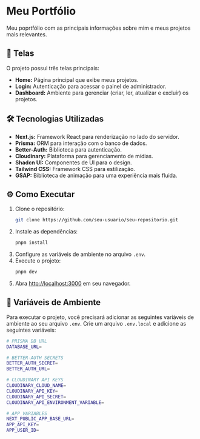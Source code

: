 # Meu Portfólio

Meu poprtfólio com as principais informações sobre mim e meus projetos mais relevantes.

## 🚀 Telas

O projeto possui três telas principais:

- **Home:** Página principal que exibe meus projetos.
- **Login:** Autenticação para acessar o painel de administrador.
- **Dashboard:** Ambiente para gerenciar (criar, ler, atualizar e excluir) os projetos.

## 🛠️ Tecnologias Utilizadas

- **Next.js:** Framework React para renderização no lado do servidor.
- **Prisma:** ORM para interação com o banco de dados.
- **Better-Auth:** Biblioteca para autenticação.
- **Cloudinary:** Plataforma para gerenciamento de mídias.
- **Shadcn UI:** Componentes de UI para o design.
- **Tailwind CSS:** Framework CSS para estilização.
- **GSAP:** Biblioteca de animação para uma experiência mais fluida.

## ⚙️ Como Executar

1. Clone o repositório:
   ```bash
   git clone https://github.com/seu-usuario/seu-repositorio.git
   ```
2. Instale as dependências:
   ```bash
   pnpm install
   ```
3. Configure as variáveis de ambiente no arquivo `.env`.
4. Execute o projeto:
   ```bash
   pnpm dev
   ```
5. Abra [http://localhost:3000](http://localhost:3000) em seu navegador.

## 🔑 Variáveis de Ambiente

Para executar o projeto, você precisará adicionar as seguintes variáveis de ambiente ao seu arquivo `.env`. Crie um arquivo `.env.local` e adicione as seguintes variáveis:

```bash
# PRISMA DB URL
DATABASE_URL=

# BETTER-AUTH SECRETS
BETTER_AUTH_SECRET=
BETTER_AUTH_URL=

# CLOUDINARY API KEYS
CLOUDINARY_CLOUD_NAME=
CLOUDINARY_API_KEY=
CLOUDINARY_API_SECRET=
CLOUDINARY_API_ENVIRONMENT_VARIABLE=

# APP VARIABLES
NEXT_PUBLIC_APP_BASE_URL=
APP_API_KEY=
APP_USER_ID=
```
